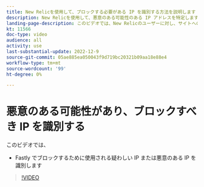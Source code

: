 ```yaml
---
title: New Relicを使用して、ブロックする必要がある IP を識別する方法を説明します
description: New Relicを使用して、悪意のある可能性のある IP アドレスを特定します。  IP が決定されたら、Fastly でこれを使用して、アプリケーションへのアクセスをブロックします。
landing-page-description: このビデオでは、New Relicのユーザーに対し、サイトへのアクセスをブロックする必要がある可能性のある IP アドレスを見つけるように指示します。
kt: 11566
doc-type: video
audience: all
activity: use
last-substantial-update: 2022-12-9
source-git-commit: 05ae885ea050043f9d719bc20321b09aa18e88e4
workflow-type: tm+mt
source-wordcount: '99'
ht-degree: 0%

---
```


# 悪意のある可能性があり、ブロックすべき IP を識別する

このビデオでは、

- Fastly でブロックするために使用される疑わしい IP または悪意のあ&#x200B;る IP を識別します

>[!VIDEO](https://video.tv.adobe.com/v/3412088/)
